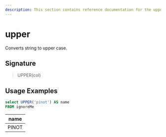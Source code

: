 ```yaml
---
description: This section contains reference documentation for the upper function.
---
```


# upper

Converts string to upper case.

## Signature

> UPPER(col)

## Usage Examples

```sql
select UPPER('pinot') AS name
FROM ignoreMe
```

| name  |
| ----- |
| PINOT |
